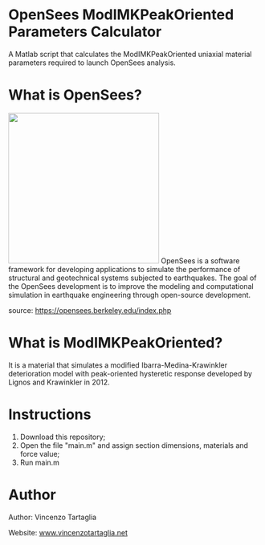 # OpenSees ModIMKPeakOriented Parameters Calculator
A Matlab script that calculates the ModIMKPeakOriented uniaxial material parameters required to launch OpenSees analysis.

# What is OpenSees?
<img src="https://peer.berkeley.edu/sites/default/files/styles/openberkeley_brand_widgets_rectangle/public/os_new_1.jpg?itok=HHXcMbOR" width="300">
OpenSees is a software framework for developing applications to simulate the performance of structural and geotechnical systems subjected to earthquakes.
The goal of the OpenSees development is to improve the modeling and computational simulation in earthquake engineering through open-source development.

source: https://opensees.berkeley.edu/index.php

# What is ModIMKPeakOriented?
It is a material that simulates a modified Ibarra-Medina-Krawinkler deterioration model with peak-oriented hysteretic response developed by Lignos and Krawinkler in 2012.

# Instructions
1) Download this repository;
2) Open the file "main.m" and assign section dimensions, materials and force value;
3) Run main.m

# Author
Author: Vincenzo Tartaglia

Website: www.vincenzotartaglia.net
